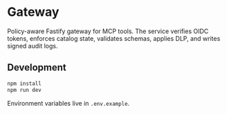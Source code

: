 # Gateway

Policy-aware Fastify gateway for MCP tools. The service verifies OIDC tokens, enforces catalog state, validates schemas, applies DLP, and writes signed audit logs.

## Development

```bash
npm install
npm run dev
```

Environment variables live in `.env.example`.
